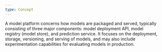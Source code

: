 ```yaml
---
type: Concept
---
```


A model platform concerns how models are packaged and served, typically consisting of three major components: model deployment API, model registry (model store), and prediction service. It focuses on the deployment, storage, versioning, and serving of models, and may also include experimentation capabilities for evaluating models in production.